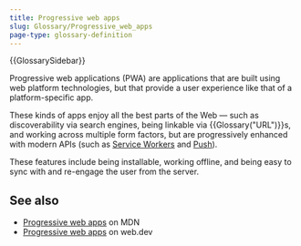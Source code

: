 ```yaml
---
title: Progressive web apps
slug: Glossary/Progressive_web_apps
page-type: glossary-definition
---
```


{{GlossarySidebar}}

Progressive web applications (PWA) are applications that are built using web platform technologies, but that provide a user experience like that of a platform-specific app.

These kinds of apps enjoy all the best parts of the Web — such as discoverability via search engines, being linkable via {{Glossary("URL")}}s, and working across multiple form factors, but are progressively enhanced with modern APIs (such as [Service Workers](/en-US/docs/Web/API/Service_Worker_API) and [Push](/en-US/docs/Web/API/Push_API)).

These features include being installable, working offline, and being easy to sync with and re-engage the user from the server.

## See also

- [Progressive web apps](/en-US/docs/Web/Progressive_web_apps) on MDN
- [Progressive web apps](https://web.dev/progressive-web-apps/) on web.dev
